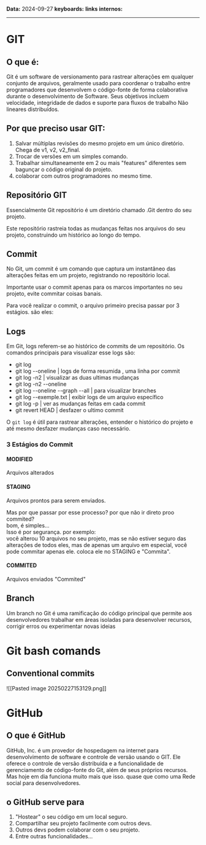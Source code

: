
**Data:** 2024-09-27
**keyboards:** 
**links internos:** 
___

# GIT

## O que é:

Git é um software de versionamento para rastrear alterações em qualquer conjunto de arquivos, geralmente usado para coordenar o trabalho entre programadores que desenvolvem o código-fonte de forma colaborativa durante o desenvolvimento de Software. Seus objetivos incluem velocidade, integridade de dados e suporte para fluxos de trabalho Não lineares distribuídos.

## Por que preciso usar GIT:

1. Salvar múltiplas revisões do mesmo projeto em um único diretório. Chega de v1, v2, v2_final.
2. Trocar de versões em um simples comando.
3. Trabalhar simultaneamente em 2 ou mais "features" diferentes sem bagunçar o código original do projeto.
4. colaborar com outros programadores no mesmo time.

## Repositório GIT

Essencialmente Git repositório é um diretório chamado .Git dentro do seu projeto.

Este repositório rastreia todas as mudanças feitas nos arquivos do seu projeto, construindo um histórico ao longo do tempo.

## Commit

No Git, um commit é um comando que captura um instantâneo das alterações feitas em um projeto, registrando no repositório local.

Importante usar o commit apenas para os marcos importantes no seu projeto, evite commitar coisas banais.

Para você realizar o commit, o arquivo primeiro precisa passar por 3 estágios. são eles:

## Logs

Em Git, logs referem-se ao histórico de commits de um repositório. Os comandos principais para visualizar esse logs são:

- git log
- git log --oneline | logs de forma resumida , uma linha por commit
- git log -n2 | visualizar as duas ultimas mudanças
- git log -n2 --oneline
- git log --oneline --graph --all | para visualizar branches
- git log --exemple.txt | exibir logs de um arquivo específico
- git log -p | ver as mudanças feitas em cada commit
- git revert HEAD | desfazer o ultimo commit

O `git log` é útil para rastrear alterações, entender o histórico do projeto e até mesmo desfazer mudanças caso necessário.

### 3 Estágios do Commit

#### MODIFIED

Arquivos alterados

#### STAGING

Arquivos prontos para serem enviados.

Mas por que passar por esse processo? por que não ir direto proo commited?  
bom, é simples...  
Isso é por segurança. por exemplo:  
você alterou 10 arquivos no seu projeto, mas se não estiver seguro das alterações de todos eles, mas de apenas um arquivo em especial, você pode commitar apenas ele. coloca ele no STAGING e "Commita".

#### COMMITED

Arquivos enviados "Commited"

## Branch 

Um branch no Git é uma ramificação do código principal que permite aos desenvolvedores trabalhar em áreas isoladas para desenvolver recursos, corrigir erros ou experimentar novas ideias


# Git bash comands

## Conventional commits

![[Pasted image 20250227153129.png]]





# GitHub 
## O que é GitHub

GitHub, Inc. é um provedor de hospedagem na internet para desenvolvimento de software e controle de versão usando o GIT. Ele oferece o controle de versão distribuída e a funcionalidade de gerenciamento de código-fonte do Git, além de seus próprios recursos. Mas hoje em dia funciona muito mais que isso. quase que como uma Rede social para desenvolvedores.


## o GitHub serve para

1. "Hostear" o seu código em um local seguro.
2. Compartilhar seu projeto facilmente com outros devs.
3. Outros devs podem colaborar com o seu projeto.
4. Entre outras funcionalidades...






